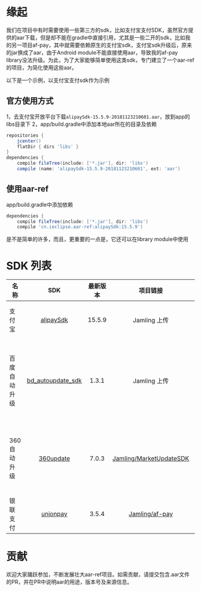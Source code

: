 # 缘起

我们在项目中有时需要使用一些第三方的sdk，比如支付宝支付SDK，虽然官方提供的aar下载，但是却不能在gradle中直接引用，尤其是一些二开的sdk，比如我的另一项目af-pay，其中就需要依赖原生的支付宝sdk，支付宝sdk升级后，原来的jar换成了aar，由于Android module不能直接使用aar，导致我的af-pay library没法升级。为此，为了大家能够简单使用这类sdk，专门建立了一个aar-ref的项目，为简化使用这些aar。

以下是一个示例，以支付宝支付sdk作为示例

## 官方使用方式

1，去支付宝开放平台下载`alipaySdk-15.5.9-20181123210601.aar`，放到app的libs目录下
2，app/build.gradle中添加本地aar所在的目录及依赖
```gradle
repositories {
    jcenter()
    flatDir { dirs 'libs' }
}
dependencies {
    compile fileTree(include: ['*.jar'], dir: 'libs')
    compile (name: 'alipaySdk-15.5.9-20181123210601', ext: 'aar')
```

## 使用aar-ref

app/build.gradle中添加依赖

```gradle
dependencies {
    compile fileTree(include: ['*.jar'], dir: 'libs')
    compile 'cn.ieclipse.aar-ref:alipaySdk:15.5.9')
```

是不是简单的许多，而且，更重要的一点是，它还可以在library module中使用

# SDK 列表

|名称            |SDK                | 最新版本    | 项目链接     |  说明 |
| -------------- |:----------------:|:----------:|:-----------:|:--------:|
| 支付宝          |[alipaySdk](http://jcenter.bintray.com/cn/ieclipse/aar-ref/alipaySdk)         |15.5.9      |Jamling 上传           | 已是最新
| 百度自动升级     |[bd_autoupdate_sdk](http://jcenter.bintray.com/cn/ieclipse/aar-ref/bd_autoupdate_sdk) |1.3.1       |Jamling 上传             | 上百度市场必须集成
| 360自动升级     |[360update](http://jcenter.bintray.com/cn/ieclipse/aar-ref/360update) |7.0.3       |[Jamling/MarketUpdateSDK](https://github.com/Jamling/MarketUpdateSDK)             |  上360市场必须集成
| 银联支付     |[unionpay](http://jcenter.bintray.com/cn/ieclipse/aar-ref/unionpay) |3.5.4       |[Jamling/af-pay](https://github.com/Jamling/af-pay)             |  

# 贡献

欢迎大家踊跃参加，不断发展壮大aar-ref项目。如需贡献，请提交包含.aar文件的PR，并在PR中说明aar的用途，版本号及来源信息。



